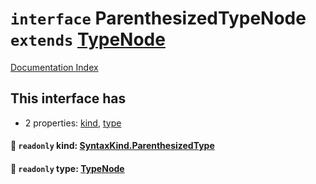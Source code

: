 # `interface` ParenthesizedTypeNode `extends` [TypeNode](../interface.TypeNode/README.md)

[Documentation Index](../README.md)

## This interface has

- 2 properties:
[kind](#-readonly-kind-syntaxkindparenthesizedtype),
[type](#-readonly-type-typenode)


#### 📄 `readonly` kind: [SyntaxKind.ParenthesizedType](../enum.SyntaxKind/README.md#parenthesizedtype--196)



#### 📄 `readonly` type: [TypeNode](../interface.TypeNode/README.md)



